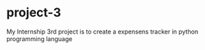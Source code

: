# project-3
My Internship 3rd project is to create a expensens tracker  in python programming language
